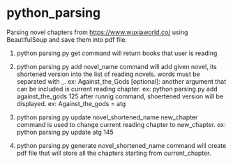 # python_parsing

Parsing novel chapters from https://www.wuxiaworld.co/ using BeautifulSoup and save them into pdf file.

1. python parsing.py get
  command will return books that user is reading
  
2. python parsing.py add novel_name
  command will add given novel, its shortened version into the list of reading novels.
  words must be separated with _. ex: Against_the_Gods
  [optional]: another argument that can be included is current reading chapter. ex:
    python parsing.py add against_the_gods 125
  after runnig command, shoertened version will be displayed. ex: Against_the_gods = atg
  
3. python parsing.py update novel_shortened_name new_chapter
  command is used to change current reading chapter to new_chapter. ex:
    python parsing.py update atg 145
    
4. python parsing.py generate novel_shortened_name
  command will create pdf file that will store all the chapters starting from current_chapter.
